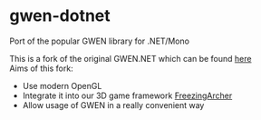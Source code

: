 # gwen-dotnet
Port of the popular GWEN library for .NET/Mono

This is a fork of the original GWEN.NET which can be found [here](https://code.google.com/p/gwen-dotnet/)  
Aims of this fork:
* Use modern OpenGL
* Integrate it into our 3D game framework [FreezingArcher](https://github.com/fin-ger/FreezingArcher)
* Allow usage of GWEN in a really convenient way
